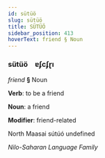 ```yaml
---
id: sütüö
slug: sütüö
title: SÜTÜÖ
sidebar_position: 413
hoverText: friend § Noun
---
```


### sütüö&emsp;<span kind="abugida">ɐʄcʄɽı</span>

*friend* **§** Noun

**Verb**: to be a friend

**Noun**: a friend

**Modifier**: friend-related

North Maasai sútúó undefined

*Nilo-Saharan Language Family*